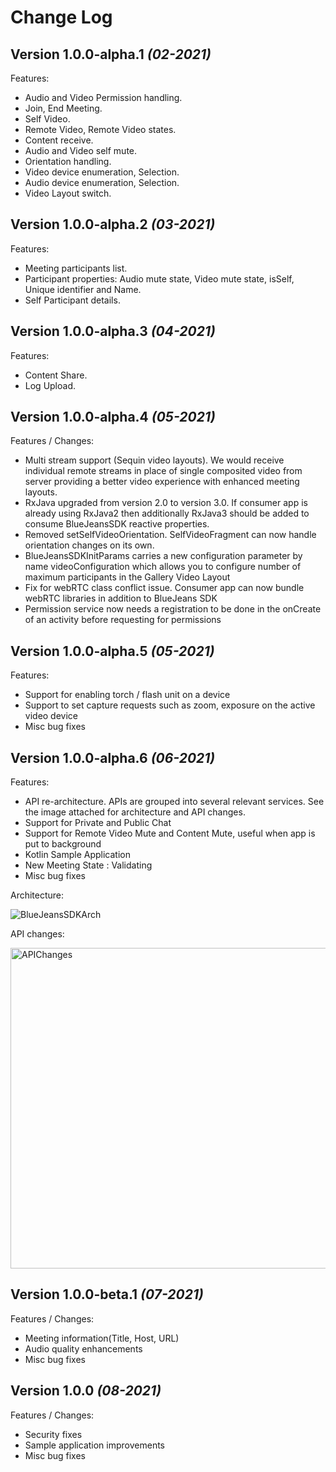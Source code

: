 Change Log
==========

Version 1.0.0-alpha.1 *(02-2021)*
---------------------------------
Features:
- Audio and Video Permission handling. 
- Join, End Meeting. 
- Self Video. 
- Remote Video, Remote Video states. 
- Content receive. 
- Audio and Video self mute. 
- Orientation handling. 
- Video device enumeration, Selection. 
- Audio device enumeration, Selection. 
- Video Layout switch.

Version 1.0.0-alpha.2 *(03-2021)*
---------------------------------
Features:
- Meeting participants list.
- Participant properties: Audio mute state, Video mute state, isSelf, Unique identifier and Name.
- Self Participant details.

Version 1.0.0-alpha.3 *(04-2021)*
---------------------------------
Features:
- Content Share.
- Log Upload.


Version 1.0.0-alpha.4 *(05-2021)*
---------------------------------
Features / Changes:

- Multi stream support (Sequin video layouts). We would receive individual remote streams in place of single composited video from server providing a better video experience with enhanced meeting layouts.
- RxJava upgraded from version 2.0 to version 3.0. If consumer app is already using RxJava2 then additionally RxJava3 should be added to consume BlueJeansSDK reactive properties.
- Removed setSelfVideoOrientation. SelfVideoFragment can now handle orientation changes on its own.
- BlueJeansSDKInitParams carries a new configuration parameter by name videoConfiguration which allows you to configure number of maximum participants in the Gallery Video Layout
- Fix for webRTC class conflict issue. Consumer app can now bundle webRTC libraries in addition to BlueJeans SDK
- Permission service now needs a registration to be done in the onCreate of an activity before requesting for permissions

Version 1.0.0-alpha.5 *(05-2021)*
---------------------------------
Features:

- Support for enabling torch / flash unit on a device
- Support to set capture requests such as zoom, exposure on the active video device
- Misc bug fixes


Version 1.0.0-alpha.6 *(06-2021)*
---------------------------------
Features:

- API re-architecture. APIs are grouped into several relevant services. See the image attached for architecture and API changes.
- Support for Private and Public Chat
- Support for Remote Video Mute and Content Mute, useful when app is put to background
- Kotlin Sample Application
- New Meeting State : Validating
- Misc bug fixes

Architecture:

![BlueJeansSDKArch](https://user-images.githubusercontent.com/23289872/123610017-cf63af80-d81d-11eb-998e-756ba4fdd6db.jpg)

API changes:

<img width="513" alt="APIChanges" src="https://user-images.githubusercontent.com/23289872/123609917-bc50df80-d81d-11eb-9442-1151c8760b3a.png">


Version 1.0.0-beta.1 *(07-2021)*
---------------------------------
Features / Changes:
- Meeting information(Title, Host, URL)
- Audio quality enhancements
- Misc bug fixes

Version 1.0.0 *(08-2021)*
---------------------------------
Features / Changes:
- Security fixes
- Sample application improvements
- Misc bug fixes
